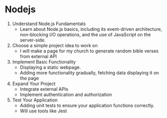 # Nodejs
1. Understand Node.js Fundamentals
     - Learn about Node.js basics, including its event-driven architecture, non-blocking I/O operations, and the use of JavaScript on the server-side.
2. Choose a simple project idea to work on
     -  I will make a page for my church to generate random bible verses from external API
3. Implement Basic Functionality
     -  Displaying a static webpage.
     -  Adding more functionality gradually, fetching data displaying it on the page
4. Expand Your Project
     - Integrate external APIs
     - Implement authentication and authorization
6. Test Your Application
     - Adding unit tests to ensure your application functions correctly.
     - Will use tools like Jest
